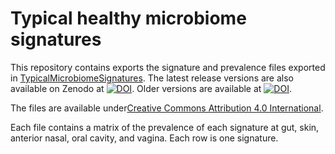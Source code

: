 # Typical healthy microbiome signatures

This repository contains exports the signature and prevalence files exported in
[TypicalMicrobiomeSignatures](https://github.com/waldronlab/TypicalMicrobiomeSignatures).
The latest release versions are also available on Zenodo at
[![DOI](https://zenodo.org/badge/DOI/10.5281/zenodo.7544550.svg)](https://doi.org/10.5281/zenodo.7544550).
Older versions are available at
[![DOI](https://zenodo.org/badge/DOI/10.5281/zenodo.6656514.svg)](https://doi.org/10.5281/zenodo.6656514).

The files are available under[Creative Commons Attribution 4.0
International](https://creativecommons.org/licenses/by/4.0/legalcode).

Each file contains a matrix of the prevalence of each signature at gut, skin, anterior nasal, oral cavity, and vagina. Each row is one signature.
